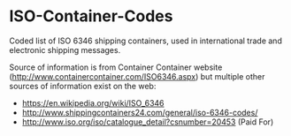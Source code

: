 # ISO-Container-Codes
Coded list of ISO 6346 shipping containers, used in international trade and electronic shipping messages.

Source of information is from Container Container website (http://www.containercontainer.com/ISO6346.aspx) but multiple other sources of information exist on the web:
* https://en.wikipedia.org/wiki/ISO_6346
* http://www.shippingcontainers24.com/general/iso-6346-codes/
* http://www.iso.org/iso/catalogue_detail?csnumber=20453 (Paid For)



